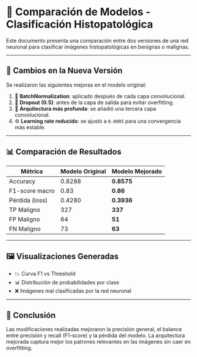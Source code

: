 # 🧠 Comparación de Modelos - Clasificación Histopatológica

Este documento presenta una comparación entre dos versiones de una red neuronal para clasificar imágenes histopatológicas en benignas o malignas.

---

## 📌 Cambios en la Nueva Versión

Se realizaron las siguientes mejoras en el modelo original:

1. 🔁 **BatchNormalization**: aplicado después de cada capa convolucional.
2. 🎯 **Dropout (0.5)**: antes de la capa de salida para evitar overfitting.
3. 🧠 **Arquitectura más profunda**: se añadió una tercera capa convolucional.
4. ⚙️ **Learning rate reducido**: se ajustó a `0.0005` para una convergencia más estable.

---

## 📊 Comparación de Resultados

| Métrica         | Modelo Original | Modelo Mejorado |
|-----------------|------------------|------------------|
| Accuracy        | 0.8288           | **0.8575**       |
| F1-score macro  | 0.83             | **0.86**         |
| Pérdida (loss)  | 0.4280           | **0.3936**       |
| TP Maligno      | 327              | **337**          |
| FP Maligno      | 64               | **51**           |
| FN Maligno      | 73               | **63**           |

---

## 🖼️ Visualizaciones Generadas

- 📉 Curva F1 vs Threshold
- 📊 Distribución de probabilidades por clase
- ❌ Imágenes mal clasificadas por la red neuronal

---

## 🧪 Conclusión

Las modificaciones realizadas mejoraron la precisión general, el balance entre precisión y recall (F1-score) y la pérdida del modelo. La arquitectura mejorada captura mejor los patrones relevantes en las imágenes sin caer en overfitting.

